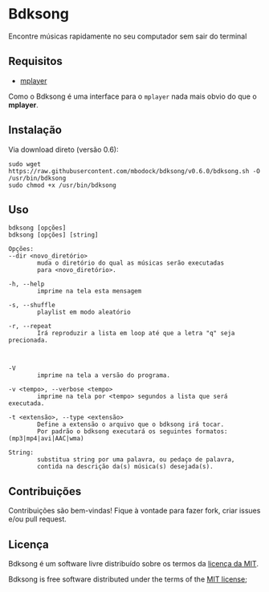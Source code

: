 # Bdksong

Encontre músicas rapidamente no seu computador sem sair do terminal

## Requisitos

 * [mplayer](http://mplayerhq.hu/)

Como o Bdksong é uma interface para o `mplayer` nada mais obvio do que o **mplayer**.

## Instalação

Via download direto (versão 0.6):

    sudo wget https://raw.githubusercontent.com/mbodock/bdksong/v0.6.0/bdksong.sh -O /usr/bin/bdksong
    sudo chmod +x /usr/bin/bdksong

## Uso
    
    bdksong [opções]
    bdksong [opções] [string]

    Opções:
    --dir <novo_diretório>
            muda o diretório do qual as músicas serão executadas
            para <novo_diretório>.

    -h, --help
            imprime na tela esta mensagem

    -s, --shuffle
            playlist em modo aleatório

    -r, --repeat
            Irá reproduzir a lista em loop até que a letra "q" seja precionada.



    -V
            imprime na tela a versão do programa.

    -v <tempo>, --verbose <tempo>
            imprime na tela por <tempo> segundos a lista que será executada.

    -t <extensão>, --type <extensão>
            Define a extensão o arquivo que o bdksong irá tocar.
            Por padrão o bdksong executará os seguintes formatos: (mp3|mp4|avi|AAC|wma)

    String:
            substitua string por uma palavra, ou pedaço de palavra,
            contida na descrição da(s) música(s) desejada(s).

##  Contribuições

Contribuições são bem-vindas! Fique à vontade para fazer fork, criar issues e/ou pull request.

## Licença

Bdksong é um software livre distribuído sobre os termos da [licença da MIT](http://opensource.org/licenses/MIT).

Bdksong is free software distributed under the terms of the [MIT license](http://opensource.org/licenses/MIT);


